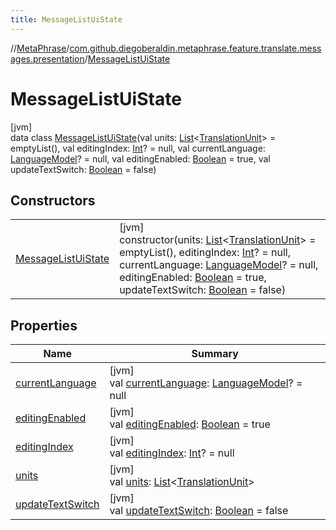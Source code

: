 ```yaml
---
title: MessageListUiState
---
```

//[MetaPhrase](../../../index.html)/[com.github.diegoberaldin.metaphrase.feature.translate.messages.presentation](../index.html)/[MessageListUiState](index.html)



# MessageListUiState



[jvm]\
data class [MessageListUiState](index.html)(val units: [List](https://kotlinlang.org/api/latest/jvm/stdlib/kotlin.collections/-list/index.html)&lt;[TranslationUnit](../../com.github.diegoberaldin.metaphrase.domain.project.data/-translation-unit/index.html)&gt; = emptyList(), val editingIndex: [Int](https://kotlinlang.org/api/latest/jvm/stdlib/kotlin/-int/index.html)? = null, val currentLanguage: [LanguageModel](../../com.github.diegoberaldin.metaphrase.domain.language.data/-language-model/index.html)? = null, val editingEnabled: [Boolean](https://kotlinlang.org/api/latest/jvm/stdlib/kotlin/-boolean/index.html) = true, val updateTextSwitch: [Boolean](https://kotlinlang.org/api/latest/jvm/stdlib/kotlin/-boolean/index.html) = false)



## Constructors


| | |
|---|---|
| [MessageListUiState](-message-list-ui-state.html) | [jvm]<br>constructor(units: [List](https://kotlinlang.org/api/latest/jvm/stdlib/kotlin.collections/-list/index.html)&lt;[TranslationUnit](../../com.github.diegoberaldin.metaphrase.domain.project.data/-translation-unit/index.html)&gt; = emptyList(), editingIndex: [Int](https://kotlinlang.org/api/latest/jvm/stdlib/kotlin/-int/index.html)? = null, currentLanguage: [LanguageModel](../../com.github.diegoberaldin.metaphrase.domain.language.data/-language-model/index.html)? = null, editingEnabled: [Boolean](https://kotlinlang.org/api/latest/jvm/stdlib/kotlin/-boolean/index.html) = true, updateTextSwitch: [Boolean](https://kotlinlang.org/api/latest/jvm/stdlib/kotlin/-boolean/index.html) = false) |


## Properties


| Name | Summary |
|---|---|
| [currentLanguage](current-language.html) | [jvm]<br>val [currentLanguage](current-language.html): [LanguageModel](../../com.github.diegoberaldin.metaphrase.domain.language.data/-language-model/index.html)? = null |
| [editingEnabled](editing-enabled.html) | [jvm]<br>val [editingEnabled](editing-enabled.html): [Boolean](https://kotlinlang.org/api/latest/jvm/stdlib/kotlin/-boolean/index.html) = true |
| [editingIndex](editing-index.html) | [jvm]<br>val [editingIndex](editing-index.html): [Int](https://kotlinlang.org/api/latest/jvm/stdlib/kotlin/-int/index.html)? = null |
| [units](units.html) | [jvm]<br>val [units](units.html): [List](https://kotlinlang.org/api/latest/jvm/stdlib/kotlin.collections/-list/index.html)&lt;[TranslationUnit](../../com.github.diegoberaldin.metaphrase.domain.project.data/-translation-unit/index.html)&gt; |
| [updateTextSwitch](update-text-switch.html) | [jvm]<br>val [updateTextSwitch](update-text-switch.html): [Boolean](https://kotlinlang.org/api/latest/jvm/stdlib/kotlin/-boolean/index.html) = false |

